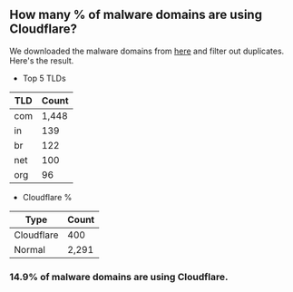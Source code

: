 ## How many % of malware domains are using Cloudflare?


We downloaded the malware domains from [here](https://urlhaus.abuse.ch) and filter out duplicates.
Here's the result.


[//]: # (start replacement)


- Top 5 TLDs

| TLD | Count |
| --- | --- |
| com | 1,448 |
| in | 139 |
| br | 122 |
| net | 100 |
| org | 96 |


- Cloudflare %

| Type | Count |
| --- | --- |
| Cloudflare | 400 |
| Normal | 2,291 |


### 14.9% of malware domains are using Cloudflare.
